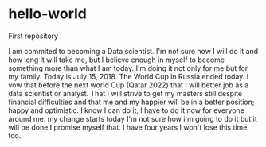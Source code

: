# hello-world
First repository

I am commited to becoming a Data scientist. I'm not sure how I will do it and how long it will take me, but I believe enough
in myself to become something more than what I am today. I'm doing it not only for me but for my family. Today is July 15, 2018. The 
World Cup in Russia ended today. I vow that before the next world Cup (Qatar 2022) that I will better job as a data scientist or analyst. That I will strive to get my masters still despite financial difficulties and that me and my happier will be in a better position; happy and optimistic. I know I can do it, I have to do it now for everyone around me.  my change starts today I'm not sure how i'm going to do it but it will be done I promise myself that.  I have four years I won't lose this time too. 
